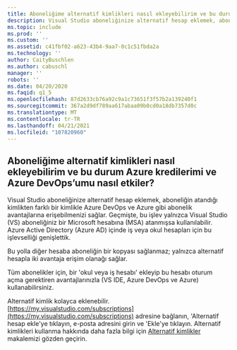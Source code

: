 ```yaml
---
title: Aboneliğime alternatif kimlikleri nasıl ekleyebilirim ve bu durum Azure kredilerimi ve Azure DevOps’umu nasıl etkiler?
description: Visual Studio aboneliğinize alternatif hesap eklemek, aboneliğin atandığı kimlikten farklı bir kimlikle Azure DevOps ve Azure gibi abonelik...
ms.topic: include
ms.prod: ''
ms.custom: ''
ms.assetid: c41fbf02-a623-43b4-9aa7-0c1c51fbda2a
ms.technology: ''
author: CaityBuschlen
ms.author: cabuschl
manager: ''
robots: ''
ms.date: 04/20/2020
ms.faqid: q1_5
ms.openlocfilehash: 87d2633cb76a92c9a1c73651f3f57b2a139240f1
ms.sourcegitcommit: 367a2d9df789aa617abaa09b0cd0a18db7357d0c
ms.translationtype: MT
ms.contentlocale: tr-TR
ms.lasthandoff: 04/21/2021
ms.locfileid: "107820960"
---
```

## <a name="how-do-i-add-alternate-identities-to-my-subscription-and-how-does-this-impact-my-azure-credits-and-azure-devops"></a>Aboneliğime alternatif kimlikleri nasıl ekleyebilirim ve bu durum Azure kredilerimi ve Azure DevOps’umu nasıl etkiler?

Visual Studio aboneliğinize alternatif hesap eklemek, aboneliğin atandığı kimlikten farklı bir kimlikle Azure DevOps ve Azure gibi abonelik avantajlarına erişebilmenizi sağlar. Geçmişte, bu işlev yalnızca Visual Studio (VS) aboneliğiniz bir Microsoft hesabına (MSA) atanmışsa kullanılabilir.  Azure Active Directory (Azure AD) içinde iş veya okul hesapları için bu işlevselliği genişlettik.

Bu yolla diğer hesaba aboneliğin bir kopyası sağlanmaz; yalnızca alternatif hesapla iki avantaja erişim olanağı sağlar.

Tüm abonelikler için, bir 'okul veya iş hesabı' ekleyip bu hesabı oturum açma gerektiren avantajlarınızla (VS IDE, Azure DevOps ve Azure) kullanabilirsiniz.

Alternatif kimlik kolayca eklenebilir. [https://my.visualstudio.com/subscriptions](https://my.visualstudio.com/subscriptions) adresine bağlanın, 'Alternatif hesap ekle'ye tıklayın, e-posta adresini girin ve 'Ekle'ye tıklayın. Alternatif kimlikleri kullanma hakkında daha fazla bilgi için [Alternatif kimlikler](https://docs.microsoft.com/visualstudio/subscriptions/vs-alternate-identity) makalemizi gözden geçirin.
